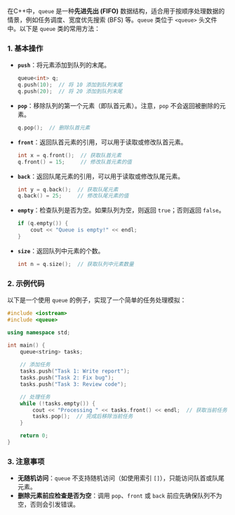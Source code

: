 在C++中，`queue` 是一种**先进先出 (FIFO)** 数据结构，适合用于按顺序处理数据的情景，例如任务调度、宽度优先搜索 (BFS) 等。`queue` 类位于 `<queue>` 头文件中。以下是 `queue` 类的常用方法：

### 1. 基本操作

- **`push`**：将元素添加到队列的末尾。
    ```cpp
    queue<int> q;
    q.push(10);  // 将 10 添加到队列末尾
    q.push(20);  // 将 20 添加到队列末尾
    ```

- **`pop`**：移除队列的第一个元素（即队首元素）。注意，`pop` 不会返回被删除的元素。
    ```cpp
    q.pop();  // 删除队首元素
    ```

- **`front`**：返回队首元素的引用，可以用于读取或修改队首元素。
    ```cpp
    int x = q.front();  // 获取队首元素
    q.front() = 15;     // 修改队首元素的值
    ```

- **`back`**：返回队尾元素的引用，可以用于读取或修改队尾元素。
    ```cpp
    int y = q.back();  // 获取队尾元素
    q.back() = 25;     // 修改队尾元素的值
    ```

- **`empty`**：检查队列是否为空。如果队列为空，则返回 `true`；否则返回 `false`。
    ```cpp
    if (q.empty()) {
        cout << "Queue is empty!" << endl;
    }
    ```

- **`size`**：返回队列中元素的个数。
    ```cpp
    int n = q.size();  // 获取队列中元素数量
    ```

### 2. 示例代码

以下是一个使用 `queue` 的例子，实现了一个简单的任务处理模拟：

```cpp
#include <iostream>
#include <queue>

using namespace std;

int main() {
    queue<string> tasks;
    
    // 添加任务
    tasks.push("Task 1: Write report");
    tasks.push("Task 2: Fix bug");
    tasks.push("Task 3: Review code");

    // 处理任务
    while (!tasks.empty()) {
        cout << "Processing " << tasks.front() << endl;  // 获取当前任务
        tasks.pop();  // 完成后移除当前任务
    }

    return 0;
}
```

### 3. 注意事项
- **无随机访问**：`queue` 不支持随机访问（如使用索引 `[]`），只能访问队首或队尾元素。
- **删除元素前应检查是否为空**：调用 `pop`、`front` 或 `back` 前应先确保队列不为空，否则会引发错误。